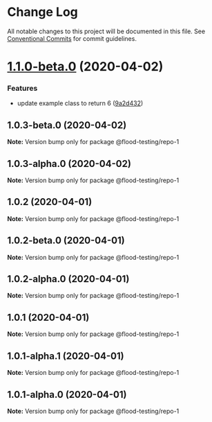 # Change Log

All notable changes to this project will be documented in this file.
See [Conventional Commits](https://conventionalcommits.org) for commit guidelines.

# [1.1.0-beta.0](https://github.com/flood-io/experimental-release-workflow/compare/v1.0.3-beta.0...v1.1.0-beta.0) (2020-04-02)


### Features

* update example class to return 6 ([9a2d432](https://github.com/flood-io/experimental-release-workflow/commit/9a2d432ecabb500aa5ba785cf067754f56ea7ed2))





## 1.0.3-beta.0 (2020-04-02)

**Note:** Version bump only for package @flood-testing/repo-1





## 1.0.3-alpha.0 (2020-04-02)

**Note:** Version bump only for package @flood-testing/repo-1





## 1.0.2 (2020-04-01)

**Note:** Version bump only for package @flood-testing/repo-1





## 1.0.2-beta.0 (2020-04-01)

**Note:** Version bump only for package @flood-testing/repo-1





## 1.0.2-alpha.0 (2020-04-01)

**Note:** Version bump only for package @flood-testing/repo-1





## 1.0.1 (2020-04-01)

**Note:** Version bump only for package @flood-testing/repo-1





## 1.0.1-alpha.1 (2020-04-01)

**Note:** Version bump only for package @flood-testing/repo-1





## 1.0.1-alpha.0 (2020-04-01)

**Note:** Version bump only for package @flood-testing/repo-1
